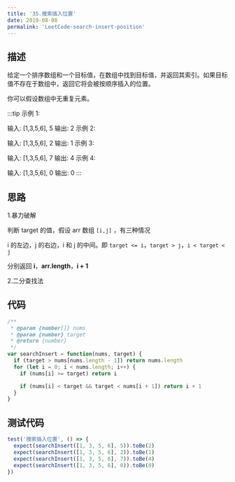 ```yaml
---
title: '35.搜索插入位置'
date: 2019-08-08
permalink: 'LeetCode-search-insert-position'
---
```


## 描述

给定一个排序数组和一个目标值，在数组中找到目标值，并返回其索引。如果目标值不存在于数组中，返回它将会被按顺序插入的位置。

你可以假设数组中无重复元素。

:::tip
示例 1:

输入: [1,3,5,6], 5
输出: 2
示例 2:

输入: [1,3,5,6], 2
输出: 1
示例 3:

输入: [1,3,5,6], 7
输出: 4
示例 4:

输入: [1,3,5,6], 0
输出: 0
:::

## 思路

1.暴力破解

判断 target 的值，假设 arr 数组 `[i,j]` ，有三种情况

i 的左边，j 的右边，i 和 j 的中间。即 `target <= i`，`target > j`，`i < target < j`

分别返回 **i**，**arr.length**，**i + 1**

2.二分查找法

## 代码

```js
/**
 * @param {number[]} nums
 * @param {number} target
 * @return {number}
 */
var searchInsert = function(nums, target) {
  if (target > nums[nums.length - 1]) return nums.length
  for (let i = 0; i < nums.length; i++) {
    if (nums[i] >= target) return i

    if (nums[i] < target && target < nums[i + 1]) return i + 1
  }
}
```

## 测试代码

```js
test('搜索插入位置', () => {
  expect(searchInsert([1, 3, 5, 6], 5)).toBe(2)
  expect(searchInsert([1, 3, 5, 6], 2)).toBe(1)
  expect(searchInsert([1, 3, 5, 6], 7)).toBe(4)
  expect(searchInsert([1, 3, 5, 6], 0)).toBe(0)
})
```
